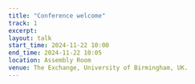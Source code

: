 ```yaml
---
title: "Conference welcome"
track: 1
excerpt: 
layout: talk
start_time: 2024-11-22 10:00
end_time: 2024-11-22 10:05
location: Assembly Room
venue: The Exchange, University of Birmingham, UK.
---
```

